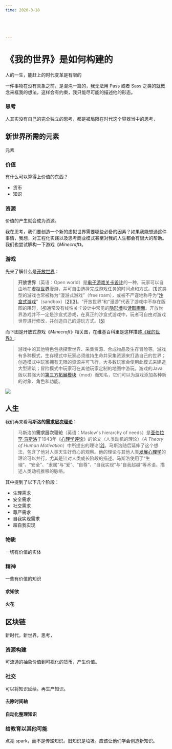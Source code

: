 ```yaml
---
time: 2020-3-18





---
```




#  《我的世界》是如何构建的

人的一生，能赶上的时代变革是有限的



一件事物在没有具象之前，是混沌一篇的，我无法用 Pass 或者 Sass 之类的就概念来框我的想法，这样会有约束，我只能尽可能的描述他的形态。



### 思考

人其实没有自己的完全独立的思考，都是被局限在时代这个容器当中的思考，



## 新世界所需的元素

元素

### 价值

有什么可以算得上价值的东西？

- 货币
- 知识

### 资源

价值的产生就会成为资源。



我在思考，我们要创造一个新的虚拟世界需要哪些必备的因素？如果我能想通这件事情，我想，对工程化实践以及思考商业模式甚至对我的人生都会有很大的帮助。我们也尝试解构一下游戏《*Minecraft*》。

### 游戏

先来了解什么是[开放世界](https://zh.wikipedia.org/wiki/%E9%96%8B%E6%94%BE%E4%B8%96%E7%95%8C)：

> **开放世界**（英语：Open world）是[电子游戏](https://zh.wikipedia.org/wiki/電子遊戲)[关卡设计](https://zh.wikipedia.org/w/index.php?title=關卡設計&action=edit&redlink=1)的一种，玩家可以自由地在[虚拟世界](https://zh.wikipedia.org/wiki/虛擬世界)漫游，并可自由选择完成游戏任务的时间点和方式。[[1\]](https://zh.wikipedia.org/wiki/開放世界#cite_note-gradar-1)这类型的游戏也常被称为“漫游式游戏”（free roam），或被不严谨地称呼为“[沙盒式游戏](https://zh.wikipedia.org/wiki/非線性遊戲)”（sandbox）[[2\]](https://zh.wikipedia.org/wiki/開放世界#cite_note-2)[[3\]](https://zh.wikipedia.org/wiki/開放世界#cite_note-cvg_history2-3)。“开放世界”和“漫游”代表了游戏中不存在版图的阻碍，[[4\]](https://zh.wikipedia.org/wiki/開放世界#cite_note-gsutra_20games-4)通常没有线性关卡设计中常见的[隐形墙](https://zh.wikipedia.org/w/index.php?title=隱形牆&action=edit&redlink=1)和[读取画面](https://zh.wikipedia.org/w/index.php?title=讀取畫面&action=edit&redlink=1)。开放世界游戏并不一定是沙盒式游戏，在真正的沙盒式游戏中，玩者可自由对游戏世界进行修改，并创造自己的游玩方式。[[5\]](https://zh.wikipedia.org/wiki/開放世界#cite_note-gamasutra_elite-5)



而下图是开放式游戏《*Minecraft*》相关图，在维基百科里是这样描述[《我的世界》](https://zh.wikipedia.org/wiki/%E6%88%91%E7%9A%84%E4%B8%96%E7%95%8C):

> 游戏中的其他特色包括探索世界、采集资源、合成物品及生存冒险等。游戏有多种模式，生存模式中玩家必须维持生命并采集资源来打造自己的世界；创造模式中玩家拥有无限的资源并可飞行，大多数玩家会使用此模式来建造大型建筑；冒险模式中玩家可在其他玩家定制的地图中游玩。游戏的Java版以其强大的[第三方拓展模块](https://zh.wikipedia.org/wiki/我的世界模組)（mod）而知名，它们可以为游戏添加各种新的对象、角色和功能。



![](https://tva1.sinaimg.cn/large/008eGmZEly1gonle2u1nuj30k00citjl.jpg)



## 人生



我们再来看**马斯洛的[需求层次理论](https://zh.wikipedia.org/wiki/%E9%9C%80%E6%B1%82%E5%B1%82%E6%AC%A1%E7%90%86%E8%AE%BA)**：

>  马斯洛的**需求层次理论**（英语：Maslow's hierarchy of needs）是[亚伯拉罕·马斯洛](https://zh.wikipedia.org/wiki/亚伯拉罕·马斯洛)于1943年《[心理学评论](https://zh.wikipedia.org/wiki/心理学评论)》的论文〈人类动机的理论〉（*A Theory of Human Motivation*）中所提出的理论[[2\]](https://zh.wikipedia.org/wiki/需求层次理论#cite_note-multiple-2)。马斯洛随后延伸了这个想法，包含了他对人类天生好奇心的观察。他的理论与其他人类[发展心理学](https://zh.wikipedia.org/wiki/發展心理學)的理论可以并行，尤其是针对人类成长阶段的描述。马斯洛使用了“生理”、“安全”、“隶属”与“爱”、“自尊”、“自我实现”与“自我超越”等术语，描述人类动机推移的脉络。

其中提到了以下几个阶段：

- 生理需求
- 安全需求
- 社交需求
- 尊严需求
- 自我实现需求
- 超自我实现

### 物质

一切有价值的实体

### 精神

一些有价值的知识

#### 求知欲

#### 火花



## 区块链

新时代，新世界，思考，

### 资源构建

可流通的抽象价值到可视化的货币，产生价值。

### 社交

可以将知识延续。再生产知识。

#### 去除时间轴

#### 自动化整理知识

### 给教育以其他可能

点亮 spark，而不是传递知识。旧知识是垃圾。应该让他们学会创造新知识。